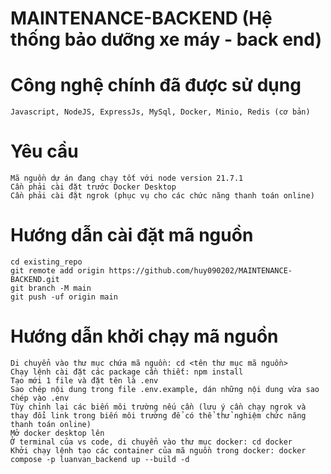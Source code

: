 # MAINTENANCE-BACKEND (Hệ thống bảo dưỡng xe máy - back end)

# Công nghệ chính đã được sử dụng

```
Javascript, NodeJS, ExpressJs, MySql, Docker, Minio, Redis (cơ bản)

```

# Yêu cầu

```
Mã nguồn dự án đang chạy tốt với node version 21.7.1
Cần phải cài đặt trước Docker Desktop
Cần phải cài đặt ngrok (phục vụ cho các chức năng thanh toán online)

```

# Hướng dẫn cài đặt mã nguồn

```
cd existing_repo
git remote add origin https://github.com/huy090202/MAINTENANCE-BACKEND.git
git branch -M main
git push -uf origin main

```

# Hướng dẫn khởi chạy mã nguồn

```
Di chuyển vào thư mục chứa mã nguồn: cd <tên thư mục mã nguồn>
Chạy lệnh cài đặt các package cần thiết: npm install
Tạo mới 1 file và đặt tên là .env
Sao chép nội dung trong file .env.example, dán những nội dung vừa sao chép vào .env
Tùy chỉnh lại các biến môi trường nếu cần (lưu ý cần chạy ngrok và thay đổi link trong biến môi trường để có thể thử nghiệm chức năng thanh toán online)
Mở docker desktop lên
Ở terminal của vs code, di chuyển vào thư mục docker: cd docker
Khởi chạy lệnh tạo các container của mã nguồn trong docker: docker compose -p luanvan_backend up --build -d

```
